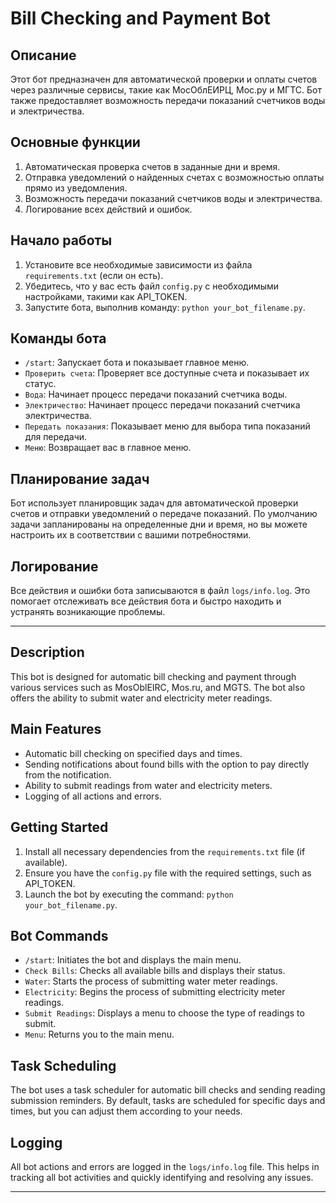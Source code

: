 # Bill Checking and Payment Bot

## Описание

Этот бот предназначен для автоматической проверки и оплаты счетов через различные сервисы, такие как МосОблЕИРЦ, Мос.ру и МГТС. Бот также предоставляет возможность передачи показаний счетчиков воды и электричества.

## Основные функции

1. Автоматическая проверка счетов в заданные дни и время.
2. Отправка уведомлений о найденных счетах с возможностью оплаты прямо из уведомления.
3. Возможность передачи показаний счетчиков воды и электричества.
4. Логирование всех действий и ошибок.

## Начало работы

1. Установите все необходимые зависимости из файла `requirements.txt` (если он есть).
2. Убедитесь, что у вас есть файл `config.py` с необходимыми настройками, такими как API_TOKEN.
3. Запустите бота, выполнив команду: `python your_bot_filename.py`.

## Команды бота

- `/start`: Запускает бота и показывает главное меню.
- `Проверить счета`: Проверяет все доступные счета и показывает их статус.
- `Вода`: Начинает процесс передачи показаний счетчика воды.
- `Электричество`: Начинает процесс передачи показаний счетчика электричества.
- `Передать показания`: Показывает меню для выбора типа показаний для передачи.
- `Меню`: Возвращает вас в главное меню.

## Планирование задач

Бот использует планировщик задач для автоматической проверки счетов и отправки уведомлений о передаче показаний. По умолчанию задачи запланированы на определенные дни и время, но вы можете настроить их в соответствии с вашими потребностями.

## Логирование

Все действия и ошибки бота записываются в файл `logs/info.log`. Это помогает отслеживать все действия бота и быстро находить и устранять возникающие проблемы.

---
## Description
This bot is designed for automatic bill checking and payment through various services such as MosOblEIRC, Mos.ru, and MGTS. The bot also offers the ability to submit water and electricity meter readings.

## Main Features
- Automatic bill checking on specified days and times.
- Sending notifications about found bills with the option to pay directly from the notification.
- Ability to submit readings from water and electricity meters.
- Logging of all actions and errors.

## Getting Started
1. Install all necessary dependencies from the `requirements.txt` file (if available).
2. Ensure you have the `config.py` file with the required settings, such as API_TOKEN.
3. Launch the bot by executing the command: `python your_bot_filename.py`.

## Bot Commands
- `/start`: Initiates the bot and displays the main menu.
- `Check Bills`: Checks all available bills and displays their status.
- `Water`: Starts the process of submitting water meter readings.
- `Electricity`: Begins the process of submitting electricity meter readings.
- `Submit Readings`: Displays a menu to choose the type of readings to submit.
- `Menu`: Returns you to the main menu.

## Task Scheduling
The bot uses a task scheduler for automatic bill checks and sending reading submission reminders. By default, tasks are scheduled for specific days and times, but you can adjust them according to your needs.

## Logging
All bot actions and errors are logged in the `logs/info.log` file. This helps in tracking all bot activities and quickly identifying and resolving any issues.

---